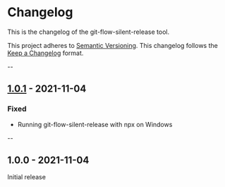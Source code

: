 # Changelog #
This is the changelog of the git-flow-silent-release tool.

This project adheres to [Semantic Versioning](https://semver.org).
This changelog follows the [Keep a Changelog](https://keepachangelog.com) format.


--


## [1.0.1] - 2021-11-04 ##

### Fixed ###
- Running git-flow-silent-release with npx on Windows


--


## 1.0.0 - 2021-11-04 ##
Initial release



[1.0.1]: https://github.com/j-ulrich/git-flow-silent-release/releases/tag/1.0.1
[1.0.0]: https://github.com/j-ulrich/git-flow-silent-release/releases/tag/1.0.0
